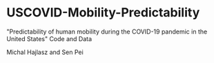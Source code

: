 # USCOVID-Mobility-Predictability
"Predictability of human mobility during the COVID-19 pandemic in the United States" Code and Data

Michal Hajlasz and Sen Pei

